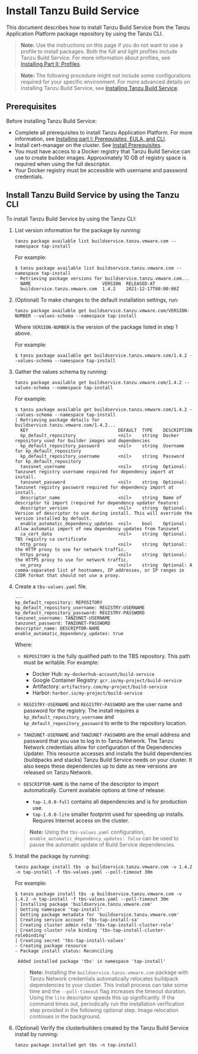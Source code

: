 # Install Tanzu Build Service

This document describes how to install Tanzu Build Service
from the Tanzu Application Platform package repository by using the Tanzu CLI.

>**Note:** Use the instructions on this page if you do not want to use a profile to install packages.
Both the full and light profiles include Tanzu Build Service.
For more information about profiles, see [Installing Part II: Profiles](../install.md).

>**Note:** The following procedure might not include some configurations required for your specific environment.
>For more advanced details on installing Tanzu Build Service, see
>[Installing Tanzu Build Service](https://docs.vmware.com/en/VMware-Tanzu-Build-Service/index.html).

## <a id='tbs-prereqs'></a> Prerequisites

Before installing Tanzu Build Service:

- Complete all prerequisites to install Tanzu Application Platform. For more information, see [Installing part I: Prerequisites, EULA, and CLI](../install-general.md).
- Install cert-manager on the cluster. See [Install Prerequisites](../install-components.md#install-prereqs).
- You must have access to a Docker registry that Tanzu Build Service can use to create builder images.
Approximately 10&nbsp;GB of registry space is required when using the full descriptor.
- Your Docker registry must be accessible with username and password credentials.

## <a id='tbs-tcli-install'></a> Install Tanzu Build Service by using the Tanzu CLI

To install Tanzu Build Service by using the Tanzu CLI:

1. List version information for the package by running:

    ```
    tanzu package available list buildservice.tanzu.vmware.com --namespace tap-install
    ```

    For example:

    ```
    $ tanzu package available list buildservice.tanzu.vmware.com --namespace tap-install
    - Retrieving package versions for buildservice.tanzu.vmware.com...
      NAME                           VERSION  RELEASED-AT
      buildservice.tanzu.vmware.com  1.4.2    2021-12-17T00:00:00Z
    ```

1. (Optional) To make changes to the default installation settings, run:

    ```
    tanzu package available get buildservice.tanzu.vmware.com/VERSION-NUMBER --values-schema --namespace tap-install
    ```

    Where `VERSION-NUMBER` is the version of the package listed in step 1 above.

    For example:

    ```
    $ tanzu package available get buildservice.tanzu.vmware.com/1.4.2 --values-schema --namespace tap-install
    ```




1. Gather the values schema by running:

    ```
    tanzu package available get buildservice.tanzu.vmware.com/1.4.2 --values-schema --namespace tap-install
    ```

    For example:

    ```
    $ tanzu package available get buildservice.tanzu.vmware.com/1.4.2 --values-schema --namespace tap-install
    | Retrieving package details for buildservice.tanzu.vmware.com/1.4.2...
      KEY                                  DEFAULT  TYPE    DESCRIPTION
      kp_default_repository                <nil>    string  Docker repository used for builder images and dependencies
      kp_default_repository_password       <nil>    string  Username for kp_default_repository
      kp_default_repository_username       <nil>    string  Password for kp_default_repository
      tanzunet_username                    <nil>    string  Optional: Tanzunet registry username required for dependency import at install.
      tanzunet_password                    <nil>    string  Optional: Tanzunet registry password required for dependency import at install.
      descriptor_name                      <nil>    string  Name of descriptor to import (required for dependency updater feature)
      descriptor_version                   <nil>    string  Optional: Version of descriptor to use during install. This will override the version installed by default.
      enable_automatic_dependency_updates  <nil>    bool    Optional: Allow automatic import of new dependency updates from Tanzunet
      ca_cert_data                         <nil>    string  Optional: TBS registry ca certificate
      http_proxy                           <nil>    string  Optional: the HTTP proxy to use for network traffic.
      https_proxy                          <nil>    string  Optional: the HTTPS proxy to use for network traffic.
      no_proxy                             <nil>    string  Optional: A comma-separated list of hostnames, IP addresses, or IP ranges in CIDR format that should not use a proxy.
    ```

1. Create a `tbs-values.yaml` file.

    ```
    ---
    kp_default_repository: REPOSITORY
    kp_default_repository_username: REGISTRY-USERNAME
    kp_default_repository_password: REGISTRY-PASSWORD
    tanzunet_username: TANZUNET-USERNAME
    tanzunet_password: TANZUNET-PASSWORD
    descriptor_name: DESCRIPTOR-NAME
    enable_automatic_dependency_updates: true
    ```
    Where:

    - `REPOSITORY` is the fully qualified path to the TBS repository.
    This path must be writable. For example:

        * Docker Hub: `my-dockerhub-account/build-service`
        * Google Container Registry: `gcr.io/my-project/build-service`
        * Artifactory: `artifactory.com/my-project/build-service`
        * Harbor: `harbor.io/my-project/build-service`

    - `REGISTRY-USERNAME` and `REGISTRY-PASSWORD` are the user name and password for the registry. The install requires a `kp_default_repository_username` and `kp_default_repository_password` to write to the repository location.
    - `TANZUNET-USERNAME` and `TANZUNET-PASSWORD` are the email address and password that you use to log in to Tanzu Network. The Tanzu Network credentials allow for configuration of the Dependencies Updater. This resource accesses and installs the build dependencies (buildpacks and stacks) Tanzu Build Service needs on your cluster. It also keeps these dependencies up to date as new versions are released on Tanzu Network.
    - `DESCRIPTOR-NAME` is the name of the descriptor to import automatically. Current available options at time of release:
        - `tap-1.0.0-full` contains all dependencies and is for production use.
        - `tap-1.0.0-lite` smaller footprint used for speeding up installs. Requires Internet access on the cluster.

    >**Note:** Using the `tbs-values.yaml` configuration,
    >`enable_automatic_dependency_updates: false` can be used to pause the automatic update of
    >Build Service dependencies.

1. Install the package by running:

    ```
    tanzu package install tbs -p buildservice.tanzu.vmware.com -v 1.4.2 -n tap-install -f tbs-values.yaml --poll-timeout 30m
    ```

    For example:

    ```
    $ tanzu package install tbs -p buildservice.tanzu.vmware.com -v 1.4.2 -n tap-install -f tbs-values.yaml --poll-timeout 30m
    | Installing package 'buildservice.tanzu.vmware.com'
    | Getting namespace 'tap-install'
    | Getting package metadata for 'buildservice.tanzu.vmware.com'
    | Creating service account 'tbs-tap-install-sa'
    | Creating cluster admin role 'tbs-tap-install-cluster-role'
    | Creating cluster role binding 'tbs-tap-install-cluster-rolebinding'
    | Creating secret 'tbs-tap-install-values'
    - Creating package resource
    - Package install status: Reconciling

     Added installed package 'tbs' in namespace 'tap-install'
    ```

    >**Note:** Installing the `buildservice.tanzu.vmware.com` package with Tanzu Network credentials
    >automatically relocates buildpack dependencies to your cluster. This install process can take
    >some time and the `--poll-timeout` flag increases the timeout duration.
    >Using the `lite` descriptor speeds this up significantly.
    >If the command times out, periodically run the installation verification step provided in the
    >following optional step. Image relocation continues in the background.

1. (Optional) Verify the clusterbuilders created by the Tanzu Build Service install by running:

    ```
    tanzu package installed get tbs -n tap-install
    ```
